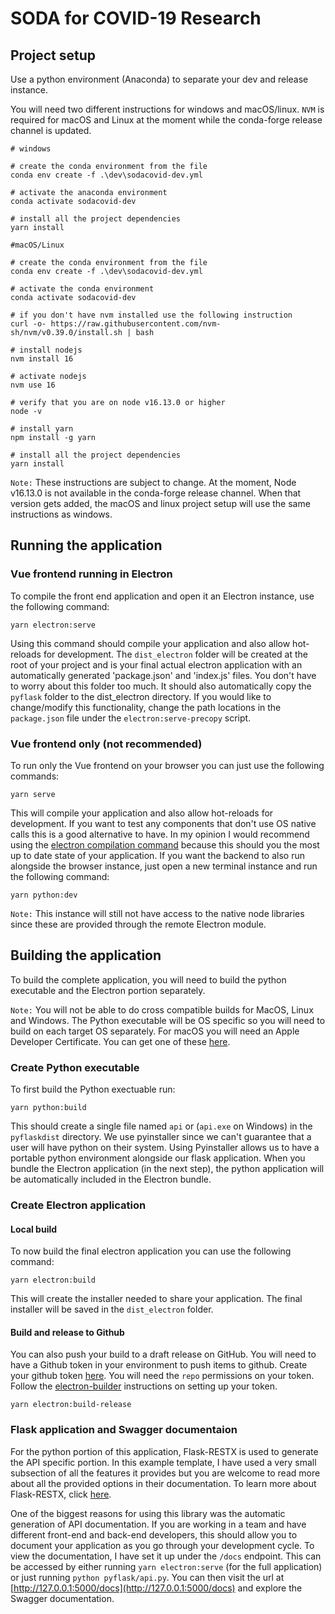 # SODA for COVID-19 Research

## Project setup

Use a python environment (Anaconda) to separate your dev and release instance.

You will need two different instructions for windows and macOS/linux. `NVM` is required for macOS and Linux at the moment while the conda-forge release channel is updated.

```shell 
# windows

# create the conda environment from the file
conda env create -f .\dev\sodacovid-dev.yml

# activate the anaconda environment 
conda activate sodacovid-dev

# install all the project dependencies
yarn install
```

```shell
#macOS/Linux

# create the conda environment from the file
conda env create -f .\dev\sodacovid-dev.yml

# activate the conda environment
conda activate sodacovid-dev

# if you don't have nvm installed use the following instruction
curl -o- https://raw.githubusercontent.com/nvm-sh/nvm/v0.39.0/install.sh | bash

# install nodejs
nvm install 16

# activate nodejs
nvm use 16

# verify that you are on node v16.13.0 or higher
node -v

# install yarn
npm install -g yarn

# install all the project dependencies
yarn install
```

`Note:` These instructions are subject to change. At the moment, Node v16.13.0 is not available in the conda-forge release channel. When that version gets added, the macOS and linux project setup will use the same instructions as windows.

## Running the application

### Vue frontend running in Electron

To compile the front end application and open it an Electron instance, use the following command:

```shell
yarn electron:serve
```

Using this command should compile your application and also allow hot-reloads for development. The `dist_electron` folder will be created at the root of your project and is your final actual electron application with an automatically generated 'package.json' and 'index.js' files. You don't have to worry about this folder too much. It should also automatically copy the `pyflask` folder to the dist_electron directory. If you would like to change/modify this functionality, change the path locations in the `package.json` file under the `electron:serve-precopy` script.

### Vue frontend only (not recommended)

To run only the Vue frontend on your browser you can just use the following commands:

```shell
yarn serve
```

This will compile your application and also allow hot-reloads for development. If you want to test any components that don't use OS native calls this is a good alternative to have. In my opinion I would recommend using the [electron compilation command](#vue-frontend-running-in-electron) because this should you the most up to date state of your application. If you want the backend to also run alongside the browser instance, just open a new terminal instance and run the following command:

```shell
yarn python:dev
```

`Note:` This instance will still not have access to the native node libraries since these are provided through the remote Electron module.

## Building the application

To build the complete application, you will need to build the python executable and the Electron portion separately.

`Note:` You will not be able to do cross compatible builds for MacOS, Linux and Windows. The Python executable will be OS specific so you will need to build on each target OS separately. For macOS you will need an Apple Developer Certificate. You can get one of these [here](https://developer.apple.com/support/certificates/).

### Create Python executable

To first build the Python exectuable run:

```shell
yarn python:build
```

This should create a single file named `api` or (`api.exe` on Windows) in the `pyflaskdist` directory. We use pyinstaller since we can't guarantee that a user will have python on their system. Using Pyinstaller allows us to have a portable python environment alongside our flask application. When you bundle the Electron application (in the next step), the python application will be automatically included in the Electron bundle.

### Create Electron application

#### Local build

To now build the final electron application you can use the following command:

```shell
yarn electron:build
```

This will create the installer needed to share your application. The final installer will be saved in the `dist_electron` folder.

#### Build and release to Github

You can also push your build to a draft release on GitHub. You will need to have a Github token in your environment to push items to github. Create your github token [here](https://github.com/settings/tokens). You will need the `repo` permissions on your token. Follow the [electron-builder](https://www.electron.build/configuration/publish) instructions on setting up your token.

```shell
yarn electron:build-release
```

### Flask application and Swagger documentaion

For the python portion of this application, Flask-RESTX is used to generate the API specific portion. In this example template, I have used a very small subsection of all the features it provides but you are welcome to read more about all the provided options in their documentation. To learn more about Flask-RESTX, click [here](https://flask-restx.readthedocs.io/en/latest/).

One of the biggest reasons for using this library was the automatic generation of API documentation. If you are working in a team and have different front-end and back-end developers, this should allow you to document your application as you go through your development cycle. To view the documentation, I have set it up under the `/docs` endpoint. This can be accessed by either running `yarn electron:serve` (for the full application) or just running `python pyflask/api.py`. You can then visit the url at [http://127.0.0.1:5000/docs](http://127.0.0.1:5000/docs) and explore the Swagger documentation.
